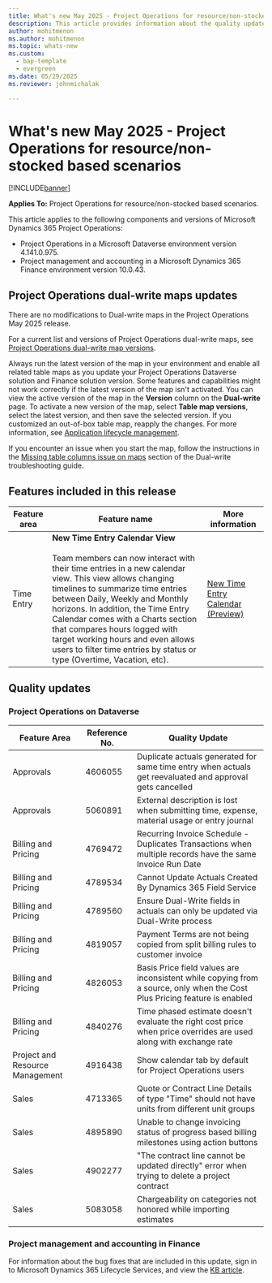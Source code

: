 ```yaml
---
title: What's new May 2025 - Project Operations for resource/non-stocked based scenarios
description: This article provides information about the quality updates that are available in the May 2025 release of Microsoft Dynamics 365 Project Operations for resource/non-stocked based scenarios.
author: mohitmenon
ms.author: mohitmenon
ms.topic: whats-new
ms.custom: 
  - bap-template
  - evergreen
ms.date: 05/29/2025
ms.reviewer: johnmichalak

---
```


# What's new May 2025 - Project Operations for resource/non-stocked based scenarios

[!INCLUDE[banner](../includes/banner.md)]

**Applies To:**  Project Operations for resource/non-stocked based scenarios.

This article applies to the following components and versions of Microsoft Dynamics 365 Project Operations:

- Project Operations in a Microsoft Dataverse environment version 4.141.0.975.
- Project management and accounting in a Microsoft Dynamics 365 Finance environment version 10.0.43.

## Project Operations dual-write maps updates

There are no modifications to Dual-write maps in the Project Operations May 2025 release.

For a current list and versions of Project Operations dual-write maps, see [Project Operations dual-write map versions](../environment/resource-dual-write-maps.md).

Always run the latest version of the map in your environment and enable all related table maps as you update your Project Operations Dataverse solution and Finance solution version. Some features and capabilities might not work correctly if the latest version of the map isn't activated. You can view the active version of the map in the **Version** column on the **Dual-write** page. To activate a new version of the map, select **Table map versions**, select the latest version, and then save the selected version. If you customized an out-of-box table map, reapply the changes. For more information, see [Application lifecycle management](/dynamics365/fin-ops-core/dev-itpro/data-entities/dual-write/app-lifecycle-management).

If you encounter an issue when you start the map, follow the instructions in the [Missing table columns issue on maps](/dynamics365/fin-ops-core/dev-itpro/data-entities/dual-write/dual-write-troubleshooting-finops-upgrades#missing-table-columns-issue-on-maps) section of the Dual-write troubleshooting guide.


## Features included in this release

| **Feature area** | **Feature name** | **More information** |
| --- | --- | --- |
| Time Entry |**New Time Entry Calendar View** <br><br> Team members can now interact with their time entries in a new calendar view. This view allows changing timelines to summarize time entries between Daily, Weekly and Monthly horizons. In addition, the Time Entry Calendar comes with a Charts section that compares hours logged with target working hours and even allows users to filter time entries by status or type (Overtime, Vacation, etc).| [New Time Entry Calendar (Preview)](../time/time-entry-calendar.md) |

## Quality updates

### Project Operations on Dataverse

| **Feature Area** | **Reference No.** | **Quality Update** |
| --- | --- | --- |
|Approvals|	4606055|	Duplicate actuals generated for same time entry when actuals get reevaluated and approval gets cancelled|
|Approvals|	5060891|	External description is lost when submitting time, expense, material usage or entry journal|
|Billing and Pricing|	4769472|	Recurring Invoice Schedule - Duplicates Transactions when multiple records have the same Invoice Run Date|
|Billing and Pricing|	4789534|	Cannot Update Actuals Created By Dynamics 365 Field Service|
|Billing and Pricing|	4789560|	Ensure Dual-Write fields in actuals can only be updated via Dual-Write process|
|Billing and Pricing|	4819057|	Payment Terms are not being copied from split billing rules to customer invoice|
|Billing and Pricing|	4826053|	Basis Price field values are inconsistent while copying from a source, only when the Cost Plus Pricing feature is enabled|
|Billing and Pricing|	4840276|	Time phased estimate doesn't evaluate the right cost price when price overrides are used along with exchange rate|
|Project and Resource Management|	4916438|	Show calendar tab by default for Project Operations users|
|Sales|	4713365|	Quote or Contract Line Details of type "Time" should not have units from different unit groups|
|Sales|	4895890|	Unable to change invoicing status of progress based billing milestones using action buttons|
|Sales|	4902277|	"The contract line cannot be updated directly" error when trying to delete a project contract|
|Sales|	5083058|	Chargeability on categories not honored while importing estimates|

### Project management and accounting in Finance

For information about the bug fixes that are included in this update, sign in to Microsoft Dynamics 365 Lifecycle Services, and view the [KB article](https://fix.lcs.dynamics.com/Issue/Details?kb=0&bugId=988112&dbType=3&qc=43dd064fcfe4d60f5434aafc5c6c738ffe2c57da200521808114fae9ff567a68).
